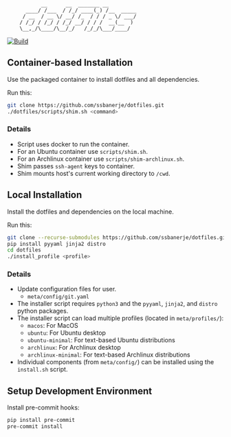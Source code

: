                __      __  _______ __
          ____/ /___  / /_/ ____(_) /__  _____
         / __  / __ \/ __/ /_  / / / _ \/ ___/
        / /_/ / /_/ / /_/ __/ / / /  __(__  )
        \__,_/\____/\__/_/   /_/_/\___/____/

[![Build](https://github.com/ssbanerje/dotfiles/actions/workflows/build.yml/badge.svg?branch=master)](https://github.com/ssbanerje/dotfiles/actions/workflows/build.yml)

## Container-based Installation
Use the packaged container to install dotfiles and all dependencies.

Run this:
```bash
git clone https://github.com/ssbanerje/dotfiles.git
./dotfiles/scripts/shim.sh <command>
```

### Details
- Script uses docker to run the container.
- For an Ubuntu container use `scripts/shim.sh`.
- For an Archlinux container use `scripts/shim-archlinux.sh`.
- Shim passes `ssh-agent` keys to container.
- Shim mounts host's current working directory to `/cwd`.


## Local Installation
Install the dotfiles and dependencies on the local machine.

Run this:
```bash
git clone --recurse-submodules https://github.com/ssbanerje/dotfiles.git
pip install pyyaml jinja2 distro
cd dotfiles
./install_profile <profile>
```

### Details
- Update configuration files for user.
  - `meta/config/git.yaml`
- The installer script requires `python3` and the `pyyaml`, `jinja2`, and `distro` python packages.
- The installer script can load multiple profiles (located in `meta/profiles/`):
  - `macos`: For MacOS
  - `ubuntu`: For Ubuntu desktop
  - `ubuntu-minimal`: For text-based Ubuntu distributions
  - `archlinux`: For Archlinux desktop
  - `archlinux-minimal`: For text-based Archlinux distributions
- Individual components (from `meta/config/`) can be installed using the `install.sh` script.


## Setup Development Environment

Install pre-commit hooks:
```bash
pip install pre-commit
pre-commit install
```
